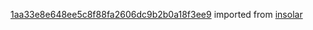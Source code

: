 [1aa33e8e648ee5c8f88fa2606dc9b2b0a18f3ee9](https://github.com/insolar/insolar/commit/1aa33e8e648ee5c8f88fa2606dc9b2b0a18f3ee9) imported from [insolar](https://github.com/insolar/insolar)
